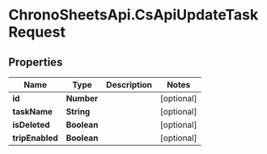 # ChronoSheetsApi.CsApiUpdateTaskRequest

## Properties
Name | Type | Description | Notes
------------ | ------------- | ------------- | -------------
**id** | **Number** |  | [optional] 
**taskName** | **String** |  | [optional] 
**isDeleted** | **Boolean** |  | [optional] 
**tripEnabled** | **Boolean** |  | [optional] 


